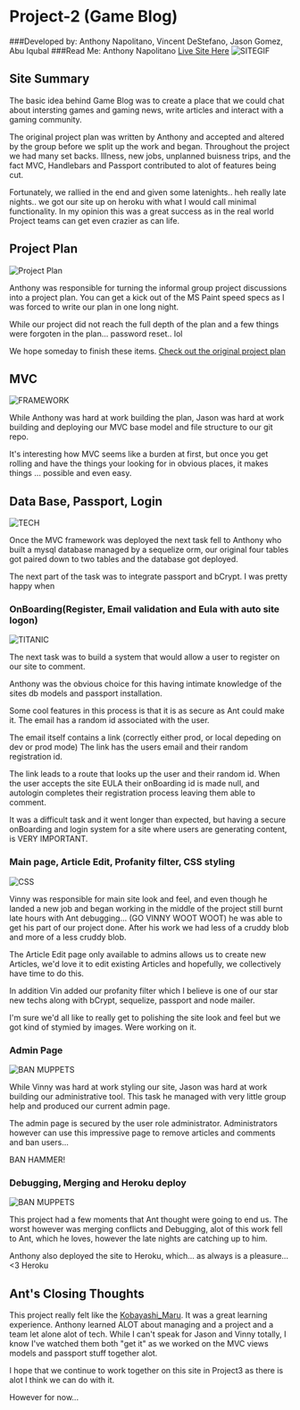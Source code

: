 # Project-2 (Game Blog)
###Developed by: Anthony Napolitano,  Vincent DeStefano, Jason Gomez, Abu Iqubal
###Read Me: Anthony Napolitano
[Live Site Here](https://hidden-depths-72803.herokuapp.com/)
![SITEGIF](https://raw.githubusercontent.com/aNap73/Bootstrap-Portfolio.github.io/master/assets/images/Project2Splash.png)

## Site Summary

The basic idea behind Game Blog was to create a place that we could chat about intersting games and gaming news, write articles and interact with a gaming community.

The original project plan was written by Anthony and accepted and altered by the group before we split up the work and began. Throughout the project we had many set backs. Illness, new jobs, unplanned buisness trips, and the fact MVC, Handlebars and Passport contributed to alot of features being cut. 

Fortunately, we rallied in the end and given some latenights.. heh really late nights.. we got our site up on heroku with what I would call minimal functionality. In my opinion this was a great success as in the real world Project teams can get even crazier as can life. 


## Project Plan
![Project Plan](https://media.giphy.com/media/r6nDKpBpVKz2U/giphy.gif)

Anthony was responsible for turning the informal group project discussions into a project plan.
You can get a kick out of the MS Paint speed specs as I was forced to write our plan in one long night.

While our project did not reach the full depth of the plan and a few things were forgoten in the plan... password reset.. lol

We hope someday to finish these items.
[Check out the original project plan](https://docs.google.com/document/d/1orlH0IazXP3EhP4c3Up1wwwvlq-nKstTUYJT41yhEfY/edit?usp=sharing)

## MVC
![FRAMEWORK](https://media.giphy.com/media/UcK7JalnjCz0k/giphy.gif)

While Anthony was hard at work building the plan, Jason was hard at work building and deploying our MVC base model and file structure to our git repo.

It's interesting how MVC seems like a burden at first, but once you get rolling and have the things your looking for in obvious places, it makes things ... possible and even easy.

## Data Base, Passport, Login
![TECH](https://media.giphy.com/media/DnVvp3yHjdhyo/giphy.gif)

Once the MVC framework was deployed the next task fell to Anthony who built a mysql database managed by a sequelize orm, our original four tables got paired down to two tables and the database got deployed. 

The next part of the task was to integrate passport and bCrypt. I was pretty happy when

### OnBoarding(Register, Email validation and Eula with auto site logon)
![TITANIC](https://media.giphy.com/media/XOY5y7YXjTD7q/giphy.gif)

The next task was to build a system that would allow a user to register on our site to comment.

Anthony was the obvious choice for this having intimate knowledge of the sites db models and passport installation.

Some cool features in this process is that it is as secure as Ant could make it.  The email has a random id associated with the user. 

The email itself contains a link (correctly either prod, or local depeding on dev or prod mode)
The link has the users email and their random registration id.

The link leads to a route that looks up the user and their random id. When the user accepts the site EULA their onBoarding id is made null, and autologin completes their registration process leaving them able to comment.

It was a difficult task and it went longer than expected, but having a secure onBoarding and login system for a site where users are generating content, is VERY IMPORTANT.

### Main page, Article Edit, Profanity filter, CSS styling
![CSS](https://media.giphy.com/media/yYSSBtDgbbRzq/giphy.gif)

Vinny was responsible for main site look and feel, and even though he landed a new job and began working in the middle of the project still burnt late hours with Ant debugging... (GO VINNY WOOT WOOT) he was able to get his part of our project done. After his work we had less of a cruddy blob and more of a less cruddy blob. 

The Article Edit page only available to admins allows us to create new Articles, we'd love it to edit existing Articles and hopefully, we collectively have time to do this.

In addition Vin added our profanity filter which I believe is one of our star new techs along with bCrypt, sequelize, passport and node mailer.

I'm sure we'd all like to really get to polishing the site look and feel but we got kind of stymied by images. Were working on it. 

### Admin Page
![BAN MUPPETS](https://media.giphy.com/media/MoiWQjQ2JZdDO/giphy.gif)

While Vinny was hard at work styling our site, Jason was hard at work building our administrative tool. This task he managed with very little group help and produced our current admin page. 

The admin page is secured by the user role administrator. Administrators however can use this impressive page to remove articles and comments and ban users... 

BAN HAMMER!

### Debugging, Merging and Heroku deploy
![BAN MUPPETS](https://media.giphy.com/media/13HgwGsXF0aiGY/giphy.gif)

This project had a few moments that Ant thought were going to end us. The worst however was merging conflicts and Debugging, alot of this work fell to Ant, which he loves, however the late nights are catching up to him. 

Anthony also deployed the site to Heroku, which... as always is a pleasure... <3 Heroku
  
## Ant's Closing Thoughts

This project really felt like the [Kobayashi_Maru](https://en.wikipedia.org/wiki/Kobayashi_Maru). It was a great learning experience. Anthony learned ALOT about managing and a project and a team let alone alot of tech. While I can't speak for Jason and Vinny totally, I know I've watched them both "get it" as we worked on the MVC views models and passport stuff together alot.

I hope that we continue to work together on this site in Project3 as there is alot I think we can do with it.

However for now... 

